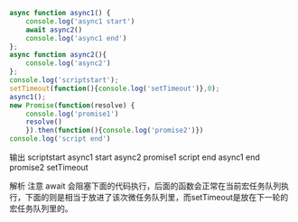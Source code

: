 
```js
async function async1() {
    console.log('async1 start')
    await async2()
    console.log('async1 end')
};
async function async2(){
    console.log('async2')
};
console.log('scriptstart');
setTimeout(function(){console.log('setTimeout')},0);
async1();
new Promise(function(resolve) {
    console.log('promise1')
    resolve()
    }).then(function(){console.log('promise2')})
console.log('script end')

```

输出
scriptstart
async1 start
async2
promise1
script end
async1 end
promise2
setTimeout

解析
注意 await 会阻塞下面的代码执行，后面的函数会正常在当前宏任务队列执行，下面的则是相当于放进了该次微任务队列里，而setTimeout是放在下一轮的宏任务队列里的。